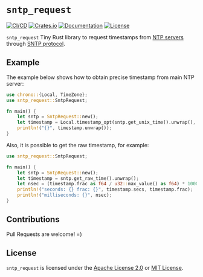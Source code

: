 # `sntp_request`

[![CI/CD][ci-cd-badge]][ci-cd-url]
[![Crates.io][crates-badge]][crates-url]
[![Documentation][docs-badge]][docs-url]
[![License][license-badge]][license-url]

`sntp_request` Tiny Rust library to request timestamps from [NTP servers](http://www.ntp.org) through [SNTP protocol](https://tools.ietf.org/html/rfc4330).

## Example

The example below shows how to obtain precise timestamp from main NTP server:

```rust
use chrono::{Local, TimeZone};
use sntp_request::SntpRequest;

fn main() {
    let sntp = SntpRequest::new();
    let timestamp = Local.timestamp_opt(sntp.get_unix_time().unwrap(), 0);
    println!("{}", timestamp.unwrap());
}
```

Also, it is possible to get the raw timestamp, for example:

```rust
use sntp_request::SntpRequest;

fn main() {
    let sntp = SntpRequest::new();
    let timestamp = sntp.get_raw_time().unwrap();
    let nsec = (timestamp.frac as f64 / u32::max_value() as f64) * 1000.0;
    println!("seconds: {} frac: {}", timestamp.secs, timestamp.frac);
    println!("milliseconds: {}", nsec);
}
```

## Contributions

Pull Requests are welcome! =)

## License

`sntp_request` is licensed under the [Apache License 2.0](LICENSE-APACHE) or [MIT License](LICENSE-MIT).

[ci-cd-badge]: https://github.com/risoflora/sntp_request/actions/workflows/CI.yml/badge.svg
[ci-cd-url]: https://github.com/risoflora/sntp_request/actions/workflows/CI.yml
[crates-badge]: https://img.shields.io/crates/v/sntp_request.svg
[crates-url]: https://crates.io/crates/sntp_request
[docs-badge]: https://docs.rs/sntp_request/badge.svg
[docs-url]: https://docs.rs/sntp_request
[license-badge]: https://img.shields.io/crates/l/sntp_request.svg
[license-url]: https://github.com/risoflora/sntp_request#license
